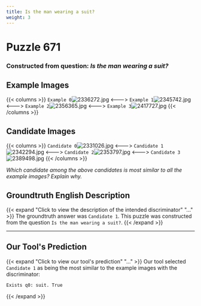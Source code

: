 ```yaml
---
title: Is the man wearing a suit?
weight: 3
---
```


# Puzzle 671
### Constructed from question: _Is the man wearing a suit?_


## Example Images
{{< columns >}}
`Example 0`![2336272.jpg](/gqa_images/2336272.jpg)
<--->
`Example 1`![2345742.jpg](/gqa_images/2345742.jpg)
<--->
`Example 2`![2356365.jpg](/gqa_images/2356365.jpg)
<--->
`Example 3`![2417727.jpg](/gqa_images/2417727.jpg)
{{< /columns >}}

## Candidate Images
{{< columns >}}
`Candidate 0`![2331026.jpg](/gqa_images/2331026.jpg)
<--->
`Candidate 1`![2342294.jpg](/gqa_images/2342294.jpg)
<--->
`Candidate 2`![2353797.jpg](/gqa_images/2353797.jpg)
<--->
`Candidate 3`![2389498.jpg](/gqa_images/2389498.jpg)
{{< /columns >}}

*Which candidate among the above candidates is most similar to all the example images? Explain why.*

## Groundtruth English Description

{{< expand "Click to view the description of the intended discriminator" "..." >}}
The groundtruth answer was `Candidate 1`. This puzzle was constructed from the question `Is the man wearing a suit?`.
{{< /expand >}}

---

## Our Tool's Prediction

{{< expand "Click to view our tool's prediction" "..." >}}
Our tool selected `Candidate 1` as being the most similar to the example images with the discriminator:
```plaintext
Exists q0: suit. True
```
{{< /expand >}}
